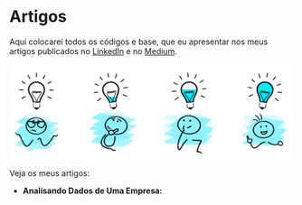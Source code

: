 # Artigos
Aqui colocarei todos os códigos e base, que eu apresentar nos meus artigos publicados no [LinkedIn](https://www.linkedin.com/in/matheusramosmedeiros/) e no [Medium](https://medium.com/@matheusramosmedeiros).
<p align="center">
  <img src="artigos.png" >
</p>

Veja os meus artigos:

* **Analisando Dados de Uma Empresa:**
